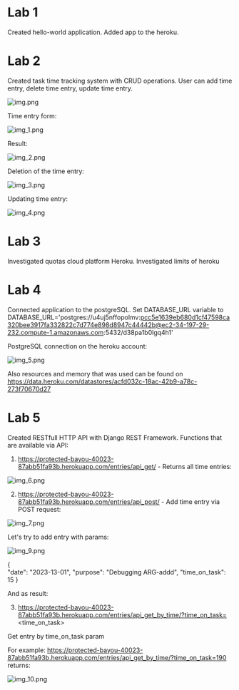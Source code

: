 # Lab 1

Created hello-world application. Added app to the heroku.

# Lab 2

Created task time tracking system with CRUD operations. User can add time entry, delete time entry, update time
entry.

![img.png](img.png)

Time entry form:

![img_1.png](img_1.png)

Result:

![img_2.png](img_2.png)

Deletion of the time entry:

![img_3.png](img_3.png)

Updating time entry:

![img_4.png](img_4.png)

# Lab 3

Investigated quotas cloud platform Heroku. Investigated limits of heroku

# Lab 4

Connected application to the postgreSQL. Set DATABASE_URL variable to DATABASE_URL='postgres://u4uj5nffopolmv:pcc5e1639eb680d1cf47598ca320bee3917fa332822c7d774e898d8947c44442b@ec2-34-197-29-232.compute-1.amazonaws.com:5432/d38pa1b0lgq4h1'

PostgreSQL connection on the heroku account:

![img_5.png](img_5.png)

Also resources and memory that was used can be found on https://data.heroku.com/datastores/acfd032c-18ac-42b9-a78c-273f70670d27

# Lab 5

Created RESTfull HTTP API with Django REST Framework. Functions that are available via API:

1. https://protected-bayou-40023-87abb51fa93b.herokuapp.com/entries/api_get/ - Returns all time entries:

![img_6.png](img_6.png)

2. https://protected-bayou-40023-87abb51fa93b.herokuapp.com/entries/api_post/ - Add time entry via POST request:

![img_7.png](img_7.png)

Let's try to add entry with params:

![img_9.png](img_9.png)

{    
"date": "2023-13-01",
"purpose": "Debugging ARG-addd",
"time_on_task": 15
}

And as result:

3. https://protected-bayou-40023-87abb51fa93b.herokuapp.com/entries/api_get_by_time/?time_on_task=<time_on_task>

Get entry by time_on_task param

For example: https://protected-bayou-40023-87abb51fa93b.herokuapp.com/entries/api_get_by_time/?time_on_task=190 returns:

![img_10.png](img_10.png)
